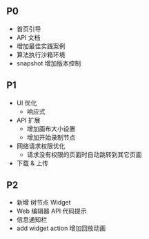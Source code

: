 ## P0
- 首页引导
- API 文档
- 增加最佳实践案例
- 算法执行沙箱环境
- snapshot 增加版本控制

## P1
- UI 优化
  - 响应式
- API 扩展
  - 增加画布大小设置
  - 增加开始录制节点
- 网络请求权限优化
  - 请求没有权限的页面时自动跳转到其它页面
- 下载 & 上传

## P2
- 新增 树节点 Widget 
- Web 编辑器 API 代码提示
- 信息通知栏
- add widget action 增加回放动画